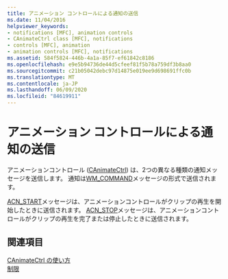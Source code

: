 ```yaml
---
title: アニメーション コントロールによる通知の送信
ms.date: 11/04/2016
helpviewer_keywords:
- notifications [MFC], animation controls
- CAnimateCtrl class [MFC], notifications
- controls [MFC], animation
- animation controls [MFC], notifications
ms.assetid: 584f5824-446b-4a1a-85f7-ef61842c8186
ms.openlocfilehash: e9e5b94736de44d5cfeef81f5b78a759df3b8aa0
ms.sourcegitcommit: c21b05042debc97d14875e019ee9d698691ffc0b
ms.translationtype: MT
ms.contentlocale: ja-JP
ms.lasthandoff: 06/09/2020
ms.locfileid: "84619911"
---
```

# <a name="notifications-sent-by-animation-controls"></a>アニメーション コントロールによる通知の送信

アニメーションコントロール ([CAnimateCtrl](reference/canimatectrl-class.md)) は、2つの異なる種類の通知メッセージを送信します。 通知は[WM_COMMAND](/windows/win32/menurc/wm-command)メッセージの形式で送信されます。

[ACN_START](/windows/win32/Controls/acn-start)メッセージは、アニメーションコントロールがクリップの再生を開始したときに送信されます。 [ACN_STOP](/windows/win32/Controls/acn-stop)メッセージは、アニメーションコントロールがクリップの再生を完了または停止したときに送信されます。

## <a name="see-also"></a>関連項目

[CAnimateCtrl の使い方](using-canimatectrl.md)<br/>
[制限](controls-mfc.md)
